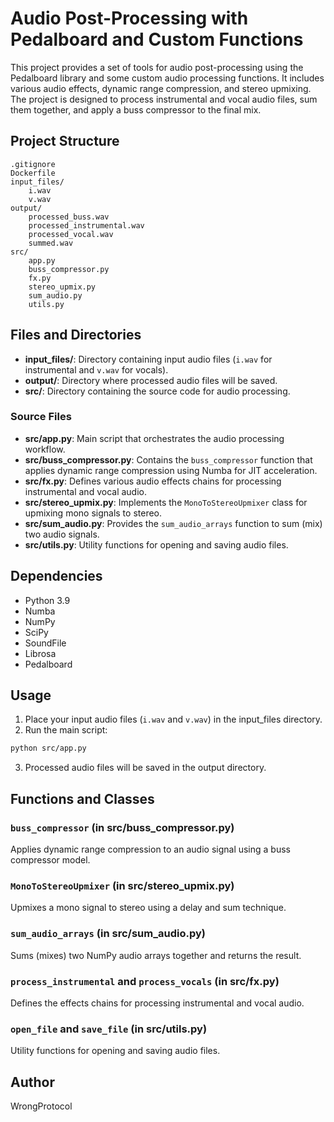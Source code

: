 # Audio Post-Processing with Pedalboard and Custom Functions

This project provides a set of tools for audio post-processing using the Pedalboard library and some custom audio processing functions. 
It includes various audio effects, dynamic range compression, and stereo upmixing. The project is designed to process instrumental and vocal audio files, sum them together, and apply a buss compressor to the final mix.

## Project Structure

```
.gitignore
Dockerfile
input_files/
    i.wav
    v.wav
output/
    processed_buss.wav
    processed_instrumental.wav
    processed_vocal.wav
    summed.wav
src/
    app.py
    buss_compressor.py
    fx.py
    stereo_upmix.py
    sum_audio.py
    utils.py
```

## Files and Directories

- **input_files/**: Directory containing input audio files (`i.wav` for instrumental and `v.wav` for vocals).
- **output/**: Directory where processed audio files will be saved.
- **src/**: Directory containing the source code for audio processing.

### Source Files

- **src/app.py**: Main script that orchestrates the audio processing workflow.
- **src/buss_compressor.py**: Contains the `buss_compressor` function that applies dynamic range compression using Numba for JIT acceleration.
- **src/fx.py**: Defines various audio effects chains for processing instrumental and vocal audio.
- **src/stereo_upmix.py**: Implements the `MonoToStereoUpmixer` class for upmixing mono signals to stereo.
- **src/sum_audio.py**: Provides the `sum_audio_arrays` function to sum (mix) two audio signals.
- **src/utils.py**: Utility functions for opening and saving audio files.

## Dependencies

- Python 3.9
- Numba
- NumPy
- SciPy
- SoundFile
- Librosa
- Pedalboard

## Usage

1. Place your input audio files (`i.wav` and `v.wav`) in the input_files directory.
2. Run the main script:

```sh
python src/app.py
```

3. Processed audio files will be saved in the output directory.

## Functions and Classes

### `buss_compressor` (in src/buss_compressor.py)

Applies dynamic range compression to an audio signal using a buss compressor model.

### `MonoToStereoUpmixer` (in src/stereo_upmix.py)

Upmixes a mono signal to stereo using a delay and sum technique.

### `sum_audio_arrays` (in src/sum_audio.py)

Sums (mixes) two NumPy audio arrays together and returns the result.

### `process_instrumental` and `process_vocals` (in src/fx.py)

Defines the effects chains for processing instrumental and vocal audio.

### `open_file` and `save_file` (in src/utils.py)

Utility functions for opening and saving audio files.

## Author

WrongProtocol
